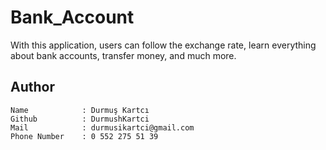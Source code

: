 # Bank_Account
With this application, users can follow the exchange rate, learn everything about bank accounts, transfer money, and much more.

## Author
```
Name            : Durmuş Kartcı
Github          : DurmushKartci
Mail            : durmusikartci@gmail.com
Phone Number    : 0 552 275 51 39
```